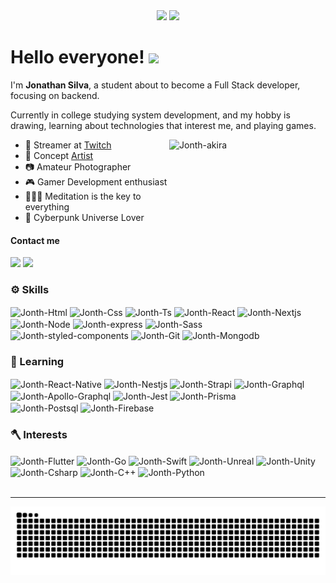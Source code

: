
<div align="center">
     <img height="225em" src="https://github-readme-stats.vercel.app/api/top-langs/?username=JonathSilva&theme=yeblu"/>
    <img height="225em" src="https://github-readme-stats.vercel.app/api?username=JonathSilva&show_icons=true&theme=yeblu"/>
</div>
  
  <h1>Hello everyone! <img src="https://media.giphy.com/media/hvRJCLFzcasrR4ia7z/giphy.gif" width="25px"></h1></img>

 
<p>
  I'm <strong>Jonathan Silva</strong>, a student about to become a Full Stack developer, focusing on backend.
  
  Currently in college studying system development, and my hobby is drawing, learning about technologies that interest me, 
  and playing games.
  
  <div>
    <img align="right" alt="Jonth-akira" height="200" width="250" src="https://media.giphy.com/media/26h0rcFBZRm2epqA8/giphy.gif">
  </div>
  
  

- 🔮 Streamer at [Twitch](http://twitch.tv/eezyjb)
- 🎨 Concept [Artist](https://www.artstation.com/eezy)
- 📷 Amateur Photographer
- 🎮 Gamer Development enthusiast
- 🧘🏽‍♂️ Meditation is the key to everything
- 🤖 Cyberpunk Universe Lover
  
</p>


<h4>Contact me</h4>

 <div>
  <a href = "mailto: jonathansilvadacostalima@gmail.com"><img src="https://img.shields.io/badge/-Gmail-%23EA4335?style=for-the-badge&logo=gmail&logoColor=white" target="_blank"></a>
  <a href="https://www.linkedin.com/in/jonathsilva/" target="_blank"><img src="https://img.shields.io/badge/-LinkedIn-%230077B5?style=for-the-badge&logo=linkedin&logoColor=white" target="_blank"></a>
  </div>
  
 

<h3>⚙️ Skills</h3>
 
<div style="display: inline_block">
  <img align="center" alt="Jonth-Html" src="https://img.shields.io/badge/HTML5-E34F26?style=for-the-badge&logo=html5&logoColor=white"/>
  <img align="center" alt="Jonth-Css" src="https://img.shields.io/badge/CSS3-1572B6?style=for-the-badge&logo=css3&logoColor=white"/>
  <img align="center" alt="Jonth-Ts" src="https://img.shields.io/badge/TypeScript-007ACC?style=for-the-badge&logo=typescript&logoColor=white"/>
  <img align="center" alt="Jonth-React"  src="https://img.shields.io/badge/React-20232A?style=for-the-badge&logo=react&logoColor=61DAFB"/>
  <img align="center" alt="Jonth-Nextjs"  src="https://img.shields.io/badge/Next-black?style=for-the-badge&logo=next.js&logoColor=white"/>
  <img align="center" alt="Jonth-Node" src="https://img.shields.io/badge/Node.js-43853D?style=for-the-badge&logo=node.js&logoColor=white"/>
  <img align="center" alt="Jonth-express" src="https://img.shields.io/badge/Express.js-404D59?style=for-the-badge"/>
  <img align="center" alt="Jonth-Sass" src="https://img.shields.io/badge/Sass-CC6699?style=for-the-badge&logo=sass&logoColor=white"/></br>
  <img align="center" alt="Jonth-styled-components" src="https://img.shields.io/badge/styled--components-DB7093?style=for-the-badge&logo=styled-components&logoColor=white"/>
  <img align="center" alt="Jonth-Git" src="https://img.shields.io/badge/Git-E34F26?style=for-the-badge&logo=git&logoColor=white"/>
  <img align="center" alt="Jonth-Mongodb" src="https://img.shields.io/badge/MongoDB-4EA94B?style=for-the-badge&logo=mongodb&logoColor=white"/>
  
  <h3>📖 Learning</h3>
  
  <div style="display: inline_block">
  <img align="center" alt="Jonth-React-Native" src="https://img.shields.io/badge/React_Native-20232A?style=for-the-badge&logo=react&logoColor=61DAFB"/>
   <img align="center" alt="Jonth-Nestjs" src="https://img.shields.io/badge/nestjs-%23E0234E.svg?style=for-the-badge&logo=nestjs&logoColor=white"/>
  <img align="center" alt="Jonth-Strapi" src="https://img.shields.io/badge/strapi-%232E7EEA.svg?style=for-the-badge&logo=strapi&logoColor=white"/>
  <img align="center" alt="Jonth-Graphql" src="https://img.shields.io/badge/-GraphQL-E10098?style=for-the-badge&logo=graphql&logoColor=white"/>
  <img align="center" alt="Jonth-Apollo-Graphql" src="https://img.shields.io/badge/-ApolloGraphQL-311C87?style=for-the-badge&logo=apollo-graphql"/>
  <img align="center" alt="Jonth-Jest" src="https://img.shields.io/badge/-jest-%23C21325?style=for-the-badge&logo=jest&logoColor=white"/>
  <img align="center" alt="Jonth-Prisma" src="https://img.shields.io/badge/Prisma-3982CE?style=for-the-badge&logo=Prisma&logoColor=white"/><br/>
  <img align="center" alt="Jonth-Postsql" src="https://img.shields.io/badge/PostgreSQL-316192?style=for-the-badge&logo=postgresql&logoColor=white"/>
  <img align="center" alt="Jonth-Firebase" src="https://img.shields.io/badge/Firebase-F29D0C?style=for-the-badge&logo=firebase&logoColor=white"/>
  </div>
  
  <h3>🪓 Interests</h3>
  
  <div style="display: inline_block">
  <img align="center" alt="Jonth-Flutter" src="https://img.shields.io/badge/Flutter-02569B?style=for-the-badge&logo=flutter&logoColor=white"/>
  <img align="center" alt="Jonth-Go" src="https://img.shields.io/badge/go-%2300ADD8.svg?style=for-the-badge&logo=go&logoColor=white"/>
  <img align="center" alt="Jonth-Swift" src="https://img.shields.io/badge/swift-F54A2A?style=for-the-badge&logo=swift&logoColor=white"/>
  <img align="center" alt="Jonth-Unreal" src="https://img.shields.io/badge/unrealengine-%23313131.svg?style=for-the-badge&logo=unrealengine&logoColor=white"/>
  <img align="center" alt="Jonth-Unity" src="https://img.shields.io/badge/unity-%23000000.svg?style=for-the-badge&logo=unity&logoColor=white"/>
  <img align="center" alt="Jonth-Csharp" src="https://img.shields.io/badge/C%23-239120?style=for-the-badge&logo=c-sharp&logoColor=white"/>
  <img align="center" alt="Jonth-C++" src="https://img.shields.io/badge/C%2B%2B-00599C?style=for-the-badge&logo=c%2B%2B&logoColor=white"/>
  <img align="center" alt="Jonth-Python" src="https://img.shields.io/badge/Python-3776AB?style=for-the-badge&logo=python&logoColor=white"/>
     
</div></br>

<hr/>
  
  
   ![Snake animation](https://github.com/JonathSilva/JonathSilva/blob/output/github-contribution-grid-snake.svg)
  
    


